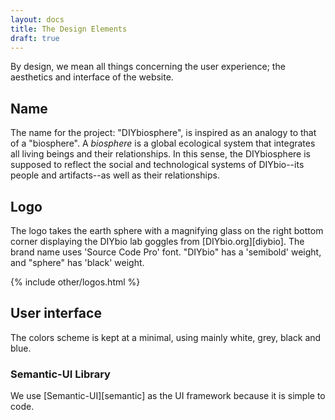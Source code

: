 ```yaml
---
layout: docs
title: The Design Elements
draft: true
---
```


By design, we mean all things concerning the user experience; the aesthetics and interface of the website.

## Name
The name for the project: "DIYbiosphere", is inspired as an analogy to that of a "biosphere". A _biosphere_  is a global ecological system that integrates all living beings and their relationships. In this sense, the DIYbiosphere is supposed to reflect the social and technological systems of DIYbio--its people and artifacts--as well as their relationships.

## Logo
The logo takes the earth sphere with a magnifying glass on the right bottom corner displaying the DIYbio lab goggles from [DIYbio.org][diybio].
The brand name uses 'Source Code Pro' font. "DIYbio" has a 'semibold' weight, and "sphere" has 'black' weight.

{% include other/logos.html %}


## User interface
The colors scheme is kept at a minimal, using mainly white, grey, black and blue.

### Semantic-UI Library
We use [Semantic-UI][semantic] as the UI framework because it is simple to code.
